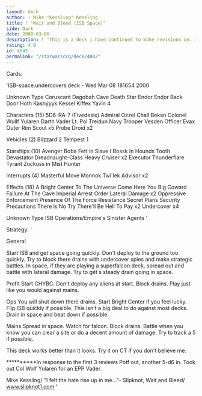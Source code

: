 ```yaml
---
layout: deck
author: ! Mike "Kessling" Kessling
title: ! "Wait and Bleed (ISB Space)"
side: Dark
date: 2000-03-08
description: ! "This is a deck i have continued to make revisions on. It workes well in playtesting."
rating: 4.0
id: 4042
permalink: "/starwarsccg/deck/4042"
---
```

Cards: 

'ISB-space.undercovers.deck - Wed Mar 08 181654 2000


Unknown Type
Coruscant
Dagobah Cave
Death Star
Endor
Endor Back Door
Hoth
Kashyyyk
Kessel
Kiffex
Yavin 4

Characters (15)
5D6-RA-7 (Fivedesix)
Admiral Ozzel
Chall Bekan
Colonel Wullf Yularen
Darth Vader
Lt. Pol Treidun
Navy Trooper Vesden
Officer Evax
Outer Rim Scout  x5
Probe Droid  x2

Vehicles (2)
Blizzard 2
Tempest 1

Starships (10)
Avenger
Boba Fett in Slave I
Bossk In Hounds Tooth
Devastator
Dreadnaught-Class Heavy Cruiser  x2
Executor
Thunderflare
Tyrant
Zuckuss in Mist Hunter

Interrupts (4)
Masterful Move
Monnok
Twi'lek Advisor  x2

Effects (18)
A Bright Center To The Universe
Come Here You Big Coward
Failure At The Cave
Imperial Arrest Order
Lateral Damage	x2
Oppressive Enforcement
Presence Of The Force
Resistance
Secret Plans
Security Precautions
There Is No Try
There'll Be Hell To Pay  x2
Undercover  x4

Unknown Type
ISB Operations/Empire's Sinister Agents
'

Strategy: '

General

Start ISB and get space going quickly. Don't deploy to the ground too quickly. Try to block there drains with undercover spies and make strategic battles. In space, if they are playing a superfalcon deck, spread out and battle with lateral damage. Try to get s steady drain going in space.

Profit Start CHYBC. Don't deploy any aliens at start. Block drains. Play just like you would against mains.

Ops You will shut down there drains. Start Bright Center if you feel lucky. Flip ISB quickly if possible. This isn't a big deal to do against most decks. Drain in space and beat down if possible.

Mains Spread in space. Watch for falcon. Block drains. Battle when you know you can clear a site or do a decent amount of damage. Try to track a 5 if possible.

This deck works better than it looks. Try it on CT if you don't believe me.

**********In response to the first 3 reviews Potf out, another 5-d6 in. Took out Col Wolf Yularen for an EPP Vader.

Mike Kessling/ "I felt the hate rise up in me..."- Slipknot, Wait and Bleed/ www.slipknot1.com  '
